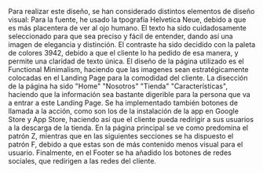 Para realizar este diseño, se han considerado distintos elementos de diseño visual:
Para la fuente, he usado la tpografía Helvetica Neue, debido a que es más placentera de ver al ojo humano. El texto ha sido cuidadosamente seleccionado para que sea preciso y fácil de entender, dando así una imagen de elegancia y distinción.
El contraste ha sido decidido con la paleta de colores 3942, debido a que el cliente lo ha pedido de esa manera, y permite una claridad de texto única.
El diseño de la página utilizado es el Functional Minimalism, haciendo que las imagenes sean estratégicamente colocadas en el Landing Page para la comodidad del cliente.
La disección de la página ha sido "Home" "Nosotros" "Tienda" "Características", haciendo que la información sea bastante digerible para la persona que va a entrar a este Landing Page.
Se ha implementado también botones de llamada a la acción, como son los de la instalación de la app en Google Store y App Store, haciendo así que el cliente pueda redirigir a sus usuarios a la descarga de la tienda.
En la página principal se ve como predomina el patrón Z, mientras que en las siguientes secciones se ha dispuesto el patrón F, debido a que estas son de más contenido menos visual para el usuario.
Finalmente, en el Footer se ha añadido los botones de redes sociales, que redirigen a las redes del cliente.